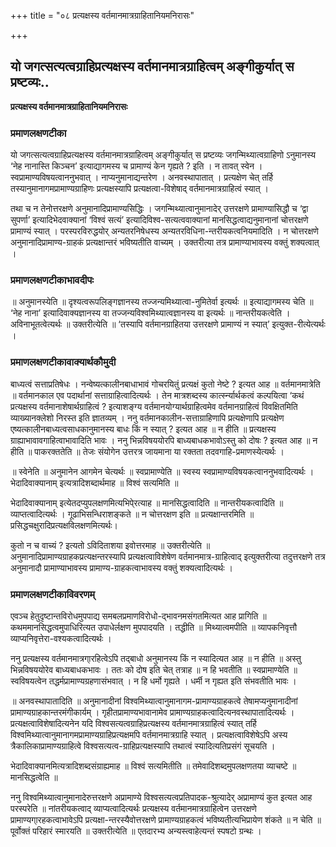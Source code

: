 +++
title = "०८ प्रत्यक्षस्य वर्तमानमात्रग्राहितानियमनिरासः"

+++


## यो जगत्सत्यत्वग्राहिप्रत्यक्षस्य वर्तमानमात्रग्राहित्वम् अङ्गीकुर्यात् स प्रष्टव्यः..

**प्रत्यक्षस्य वर्तमानमात्रग्राहितानियमनिरासः** 

### **प्रमाणलक्षणटीका**

यो जगत्सत्यत्वग्राहिप्रत्यक्षस्य वर्तमानमात्रग्राहित्वम् अङ्गीकुर्यात् स प्रष्टव्यः जगन्मिथ्यात्वग्राहिणो ऽनुमानस्य ‘नेह नानास्ति किञ्चन’ इत्याद्यागमस्य च प्रामाण्यं केन गृह्यते ? इति । न तावत् स्वेन । स्वप्रामाण्यविषयत्वाननुभवात् । नाप्यनुमानाद्यन्तरेण । अनवस्थापातात् । प्रत्यक्षेण चेत् तर्हि तस्यानुमानागमप्रामाण्यग्राहिणः प्रत्यक्षस्यापि प्रत्यक्षत्वा-विशेषाद् वर्तमानमात्रग्राहित्वं स्यात् ।

तथा च न तेनोत्तरक्षणे अनुमानादिप्रामाण्यसिद्धिः । जगन्मिथ्यात्वानुमानादेर् उत्तरक्षणे प्रामाण्यासिद्धौ च ‘द्वा सुपर्णा’ इत्यादिभेदवाक्यानां ‘विश्वं सत्यं’ इत्यादिविश्व-सत्यत्ववाक्यानां मानसिद्धत्वाद्यनुमानानां चोत्तरक्षणे प्रामाण्यं स्यात् । परस्परविरुद्धयोर् अन्यतरनिषेधस्य अन्यतरविधिना-न्तरीयकत्वनियमादिति । न चोत्तरक्षणे अनुमानादिप्रामाण्य-ग्राहकं प्रत्यक्षान्तरं भविष्यतीति वाच्यम् । उक्तरीत्या तत्र प्रामाण्याभावस्य वक्तुं शक्यत्वात् ।

### **प्रमाणलक्षणटीकाभावदीपः**

॥ अनुमानस्येति ॥ दृश्यत्वरूपलिङ्गज्ञानस्य तज्जन्यमिथ्यात्वा-नुमितेर्वा इत्यर्थः ॥ इत्याद्यागमस्य चेति ॥ ‘नेह नाना’ इत्यादिवाक्यज्ञानस्य वा तज्जन्यविश्वमिथ्यात्वज्ञानस्य वा इत्यर्थः ॥ नान्तरीयकत्वेति । अविनाभूतत्वेत्यर्थः ॥ उक्तरीत्येति ॥ ‘तस्यापि वर्तमानग्राहितया उत्तरक्षणे प्रामाण्यं न स्यात्’ इत्युक्त-रीत्येत्यर्थः ।

### **प्रमाणलक्षणटीकावाक्यार्थकौमुदी**

बाध्यत्वं सत्ताप्रतिषेधः । नन्वेष्यत्कालीनबाधाभावं गोचरयितुं प्रत्यक्षं कुतो नेष्टे ? इत्यत आह ॥ वर्तमानमात्रेति ॥ वर्तमानकाल एव पदार्थानां सत्ताग्राहित्वादित्यर्थः । तेन मात्रशब्दस्य कार्त्स्न्यार्थकत्वं कल्पयित्वा ‘कथं प्रत्यक्षस्य वर्तमानाशेषार्थग्राहित्वं ? इत्याशङ्ग्य वर्तमानयोग्यार्थग्राहित्वमेव वर्तमानग्राहित्वं विवक्षितमिति व्याख्यानक्लेशो निरस्त इति ज्ञातव्यम् । ननु वर्तमानकालीन-सत्ताग्राहिणापि प्रत्यक्षेणापि प्रत्यक्षेण एष्यत्कालीनबाध्यत्वसाधकानुमानस्य बाधः किं न स्यात् ? इत्यत आह ॥ न हीति ॥ प्रत्यक्षस्य ग्राह्याभावावगाहित्वाभावादिति भावः । ननु भिन्नविषययोरपि बाध्यबाधकभावोऽस्तु को दोषः ? इत्यत आह ॥ न हीति ॥ पाकरक्ततेति ॥ तेजः संयोगेन उत्तरत्र जायमाना या रक्तता तदवगाहि-प्रमाणस्येत्यर्थः ।

॥ स्वेनेति ॥ अनुमानेन आगमेन चेत्यर्थः ॥ स्वप्रामाण्येति ॥ स्वस्य स्वप्रामाण्यविषयकत्वाननुभवादित्यर्थः । भेदादिवाक्यानाम् इत्यत्रादिशब्दार्थमाह ॥ विश्वं सत्यमिति ॥

भेदादिवाक्यानाम् इत्येतदप्युपलक्षणमित्यभिपे्रत्याह ॥ मानसिद्धत्वादिति ॥ नान्तरीयकत्वादिति ॥ व्याप्तत्वादित्यर्थः । गूढाभिसन्धिराशङ्कते ॥ न चोत्तरक्षण इति ॥ प्रत्यक्षान्तरमिति ॥ प्रसिद्धचक्षुरादिप्रत्यक्षविलक्षणमित्यर्थः।

कुतो न च वाच्यं ? इत्यतो ऽविदिताशया इवोत्तरमाह ॥ उक्तरीत्येति ॥ अनुमानादिप्रामाण्यग्राहकप्रत्यक्षन्तरस्यापि प्रत्यक्षत्वाविशेषेण वर्तमानमात्र-ग्राहित्वाद् इत्युक्तरीत्या तदुत्तरक्षणे तत्र अनुमानादौ प्रामाण्याभावस्य प्रामाण्य-ग्राहकत्वाभावस्य वक्तुं शक्यत्वादित्यर्थः ।

### **प्रमाणलक्षणटीकाविवरणम्**

एवञ्च हेतुदृष्टान्तविरोधमुपपाद्य समबलप्रमाणविरोधो-द्भावनमसंगतमित्यत आह प्रागिति ॥ कथममानसिद्धत्वमुपाधिरित्यत उपाधेर्लक्षण मुपपादयति । तद्धीति ॥ मिथ्यात्वमपीति ॥ व्यापकनिवृत्तौ व्याप्यनिवृत्तेरा-वश्यकत्वादित्यर्थः ।

ननु प्रत्यक्षस्य वर्तमानमात्रगा्रहित्वेऽपि तद्बाधो अनुमानस्य किं न स्यादित्यत आह ॥ न हीति ॥ अस्तु भिन्नविषययोरेव बाध्यबाधकभावः । ततः को दोष इति चेत् तत्राह ॥ न हि भवतीति ॥ स्वप्रामाण्येति ॥ स्वविषयत्वेन तद्धर्मप्रामाण्यग्रहणासंभवात् । न हि धर्मो गृह्यते । धर्मी न गृह्यत इति संभवतीति भावः ।

॥ अनवस्थापातादिति ॥ अनुमानादीनां
विश्वमिथ्यात्वानुमानागम-प्रामाण्यग्राहकत्वे तेषामप्यनुमानादीनां प्रामाण्यग्राहकान्तरमंगीकार्यम् । गृहीतप्रामाण्यभावानामेव प्रामाण्यग्राहकत्वादित्यनवस्थापातादित्यर्थः । प्रत्यक्षत्वाविशेषादित्यनेन यदि विश्वसत्यत्वग्राहिप्रत्यक्षस्य वर्तमानमात्रग्राहित्वं स्यात् तर्हि विश्वमिथ्यात्वानुमानागमप्रामाण्यग्राहिप्रत्यक्षमपि वर्तमानमात्रग्राहि स्यात् । प्रत्यक्षत्वाविशेषेऽपि अस्य त्रैकालिकाप्रामाण्यग्राहित्वे विश्वसत्यत्व-ग्राहिप्रत्यक्षस्यापि तथात्वं स्यादित्यतिप्रसंगं सूचयति ।

भेदादिवाक्यानमित्यत्रादिशब्दसंग्राह्यमाह ॥ विश्वं सत्यमितीति ॥ तमेवादिशब्दमुपलक्षणतया व्याचष्टे ॥ मानसिद्धत्वेति ॥

ननु विश्वमिथ्यात्वानुमानादेरुत्तरक्षणे अप्रामाण्ये विश्वसत्यत्वप्रतिपादक-श्रुत्यादेर् अप्रामाण्यं कुत इत्यत आह परस्परेति ॥ नांतरीयकत्वाद् व्याप्यत्वादित्यर्थः प्रत्यक्षस्य वर्तमानमात्रग्राहित्वेन उत्तरक्षणे प्रामाण्यगा्रहकत्वाभावेऽपि प्रत्यक्षा-न्तरस्यैवोत्तरक्षणे प्रामाण्यग्राहकत्वं भविष्यतीत्यभिप्रायेण शंकते ॥ न चेति ॥ पूर्वोक्तं परिहारं स्मारयति ॥ उक्तरीत्येति ॥ एतदारभ्य अन्यस्त्वाहेत्यन्तं स्पषटो
ग्रन्थः ।

